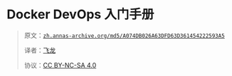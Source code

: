 # Docker DevOps 入门手册

> 原文：[`zh.annas-archive.org/md5/A074DB026A63DFD63D361454222593A5`](https://zh.annas-archive.org/md5/A074DB026A63DFD63D361454222593A5)
> 
> 译者：[飞龙](https://github.com/wizardforcel)
> 
> 协议：[CC BY-NC-SA 4.0](http://creativecommons.org/licenses/by-nc-sa/4.0/)